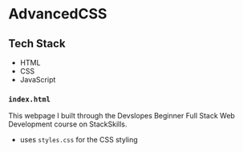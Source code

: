 # AdvancedCSS

## Tech Stack
- HTML
- CSS
- JavaScript

### `index.html`
This webpage I built through the Devslopes Beginner Full Stack Web Development course on StackSkills.
- uses `styles.css` for the CSS styling
